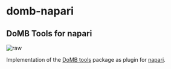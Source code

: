 domb-napari
===========
## DoMB Tools for napari

![raw](images/translocation.gif)

Implementation of the [DoMB tools](https://domb.bio/) package as plugin for [napari](https://napari.org/).